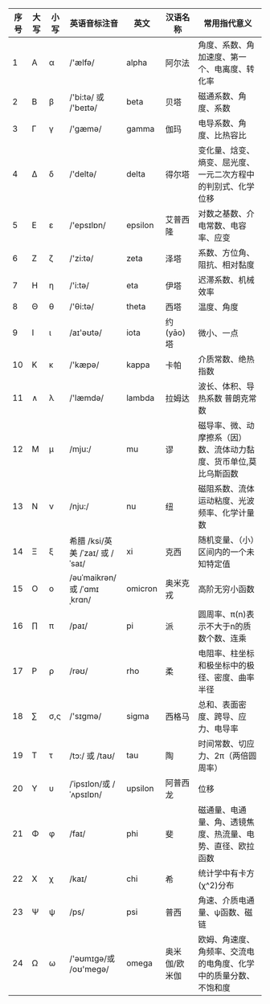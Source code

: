| **序号** | **大写** | **小写** | **英语音标注音**                | **英文** | **汉语名称**  | **常用指代意义**                                             |
| -------- | -------- | -------- | ------------------------------- | -------- | ------------- | ------------------------------------------------------------ |
| 1        | Α        | α        | /'ælfə/                         | alpha    | 阿尔法        | 角度、系数、角加速度、第一个、电离度、转化率                 |
| 2        | Β        | β        | /'bi:tə/ 或 /'beɪtə/            | beta     | 贝塔          | 磁通系数、角度、系数                                         |
| 3        | Γ        | γ        | /'gæmə/                         | gamma    | 伽玛          | 电导系数、角度、比热容比                                     |
| 4        | Δ        | δ        | /'deltə/                        | delta    | 得尔塔        | 变化量、焓变、熵变、屈光度、一元二次方程中的判别式、化学位移 |
| 5        | Ε        | ε        | /'epsɪlɒn/                      | epsilon  | 艾普西隆      | 对数之基数、介电常数、电容率、应变                           |
| 6        | Ζ        | ζ        | /'zi:tə/                        | zeta     | 泽塔          | 系数、方位角、阻抗、相对黏度                                 |
| 7        | Η        | η        | /'i:tə/                         | eta      | 伊塔          | 迟滞系数、机械效率                                           |
| 8        | Θ        | θ        | /'θi:tə/                        | theta    | 西塔          | 温度、角度                                                   |
| 9        | Ι        | ι        | /aɪ'əʊtə/                       | iota     | 约(yāo)塔     | 微小、一点                                                   |
| 10       | Κ        | κ        | /'kæpə/                         | kappa    | 卡帕          | 介质常数、绝热指数                                           |
| 11       | ∧        | λ        | /'læmdə/                        | lambda   | 拉姆达        | 波长、体积、导热系数 普朗克常数                              |
| 12       | Μ        | μ        | /mju:/                          | mu       | 谬            | 磁导率、微、动摩擦系（因）数、流体动力黏度、货币单位,莫比乌斯函数 |
| 13       | Ν        | ν        | /nju:/                          | nu       | 纽            | 磁阻系数、流体运动粘度、光波频率、化学计量数                 |
| 14       | Ξ        | ξ        | 希腊 /ksi/英美 /ˈzaɪ/ 或 /ˈsaɪ/ | xi       | 克西          | 随机变量、（小）区间内的一个未知特定值                       |
| 15       | Ο        | ο        | /əuˈmaikrən/或 /ˈɑmɪˌkrɑn/      | omicron  | 奥米克戎      | 高阶无穷小函数                                               |
| 16       | ∏        | π        | /paɪ/                           | pi       | 派            | 圆周率、π(n)表示不大于n的质数个数、连乘                      |
| 17       | Ρ        | ρ        | /rəʊ/                           | rho      | 柔            | 电阻率、柱坐标和极坐标中的极径、密度、曲率半径               |
| 18       | ∑        | σ,ς      | /'sɪɡmə/                        | sigma    | 西格马        | 总和、表面密度、跨导、应力、电导率                           |
| 19       | Τ        | τ        | /tɔ:/ 或 /taʊ/                  | tau      | 陶            | 时间常数、切应力、2π（两倍圆周率）                           |
| 20       | Υ        | υ        | /ˈipsɪlon/或 /ˈʌpsɪlɒn/         | upsilon  | 阿普西龙      | 位移                                                         |
| 21       | Φ        | φ        | /faɪ/                           | phi      | 斐            | 磁通量、电通量、角、透镜焦度、热流量、电势、直径、欧拉函数   |
| 22       | Χ        | χ        | /kaɪ/                           | chi      | 希            | 统计学中有卡方(χ^2)分布                                      |
| 23       | Ψ        | ψ        | /ps/                            | psi      | 普西          | 角速、介质电通量、ψ函数、磁链                                |
| 24       | Ω        | ω        | /'əʊmɪɡə/或 /oʊ'meɡə/           | omega    | 奥米伽/欧米伽 | 欧姆、角速度、角频率、交流电的电角度、化学中的质量分数、不饱和度 |

